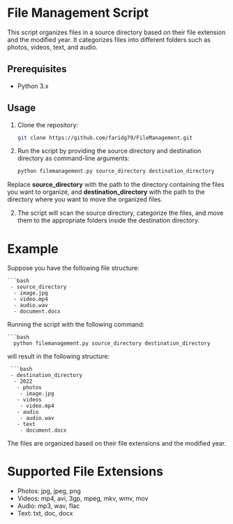 # File Management Script

This script organizes files in a source directory based on their file extension and the modified year. It categorizes files into different folders such as photos, videos, text, and audio.

## Prerequisites

- Python 3.x

## Usage

1. Clone the repository:

   ```bash
   git clone https://github.com/faridg79/FileManagement.git

1. Run the script by providing the source directory and destination directory as command-line arguments:
   ```bash
   python filemanagement.py source_directory destination_directory
   
Replace **source_directory** with the path to the directory containing the files you want to organize, and **destination_directory** with the path to the directory where you want to move the organized files.

2. The script will scan the source directory, categorize the files, and move them to the appropriate folders inside the destination directory.

# Example
Suppose you have the following file structure:

    ```bash
     - source_directory
      - image.jpg
      - video.mp4
      - audio.wav
      - document.docx

Running the script with the following command:

    ```bash
      python filemanagement.py source_directory destination_directory

will result in the following structure:

     ```bash
     - destination_directory
      - 2022
       - photos
        - image.jpg
       - videos
        - video.mp4
       - audio
        - audio.wav
       - text
        - document.docx


The files are organized based on their file extensions and the modified year.

# Supported File Extensions
+ Photos: jpg, jpeg, png
+ Videos: mp4, avi, 3gp, mpeg, mkv, wmv, mov
+ Audio: mp3, wav, flac
+ Text: txt, doc, docx


